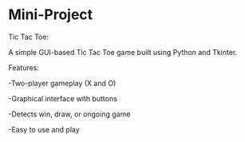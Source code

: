 # Mini-Project
Tic Tac Toe:

A simple GUI-based Tic Tac Toe game built using Python and Tkinter.

Features:

-Two-player gameplay (X and O)

-Graphical interface with buttons

-Detects win, draw, or ongoing game

-Easy to use and play
